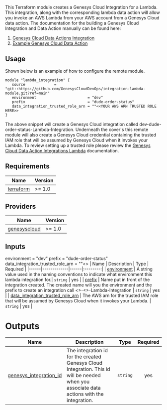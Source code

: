 
This Terraform module creates a Genesys Cloud Integration for a Lambda. This integration, along with the corresponding lambda data action will allow you invoke an AWS Lambda from your AWS account from a Genesys Cloud data action. The documentation for the building a Genesys Cloud Integration and Data Action manually can be found here:

1. [Genesys Cloud Data Actions Integration](https://help.mypurecloud.com/articles/about-the-aws-lambda-data-actions-integration/)
2. [Example Genesys Cloud Data Action](https://help.mypurecloud.com/articles/example-aws-lambda-function-with-a-data-action/)

## Usage

Shown below is an example of how to configure the remote module.

```hcl
module "lambda_integration" {
   source             = "git::https://github.com/GenesysCloudDevOps/integration-lambda-module.git?ref=main"
   environment                       = "dev"
   prefix                            = "dude-order-status"
   data_integration_trusted_role_arn = ""<<YOUR AWS ARN TRUSTED ROLE HERE>>
}
```

The above snippet will create a Genesys Cloud integration called dev-dude-order-status-Lambda-Integration. Underneath the cover's this remote module will also create a Genesys Cloud credential containing the trusted IAM role that will be assumed by Genesys Cloud when it invokes your Lambda. To review setting up a trusted role please review the [Genesys Cloud Data Action Integrations Lambda](https://help.mypurecloud.com/articles/about-the-aws-lambda-data-actions-integration/) documentation. 


## Requirements

| Name | Version |
|------|---------|
| <a name="provider_terraform"></a>[terraform](https://www.terraform.io/) | >= 1.0 |

## Providers

| Name | Version |
|------|---------|
| <a name="provider_genesyscloud"></a> [genesyscloud](https://registry.terraform.io/providers/MyPureCloud/genesyscloud/latest) | >= 1.0|


## Inputs
   environment                       = "dev"
   prefix                            = "dude-order-status"
   data_integration_trusted_role_arn = ""<<YOUR AWS ARN TRUSTED ROLE HERE>>
| Name | Description | Type | Required |
|------|-------------|------|:--------:|
| <a name="environment"></a> [environment](#environment)  |  A string value used in the naming conventions to indicate what environment this lambda integration for.| `string` | yes |
| <a name="prefix"></a> [prefix](#prefix) |  Name put in front of the integration created. The created name will you the environment and the prefix to create an integration call <<environment>>-<<prefix>>-Lambda-Integration | `string` | yes |
| <a name="data_integration_trusted_role_arn"></a> [data_integration_trusted_role_arn](#data\_\integration\_\trusted\_\role\_\arn) | The AWS arn for the trusted IAM role that will be assumed by Genesys Cloud when it invokes your Lambda. | `string` | yes |

# Outputs

| Name | Description | Type | Required |
|------|-------------|------|:--------:|
| <a name="genesys_integration_id"></a> [genesys_integration_id](#genesys\_\integration\_\id)  |  The integration id for the created Genesys Cloud Integration. This id will be needed when you associate data actions with the integration.| `string` | yes |
